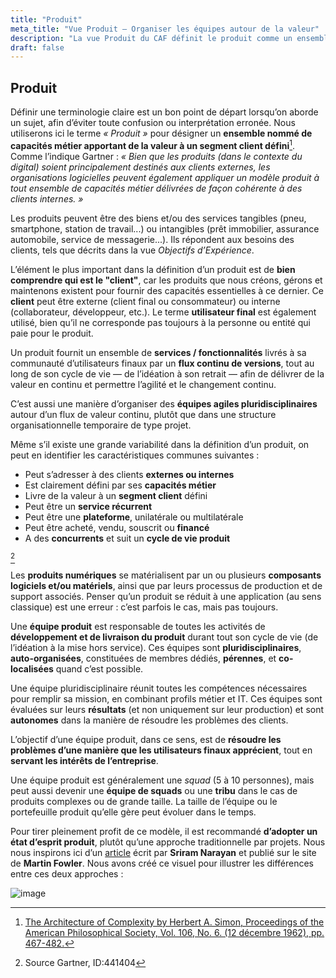 ```yaml
---
title: "Produit"
meta_title: "Vue Produit – Organiser les équipes autour de la valeur"
description: "La vue Produit du CAF définit le produit comme un ensemble de capacités métier aligné sur un segment client. Elle aide à passer d’une logique projet à une culture produit orientée résultats et agilité continue."
draft: false
---
```


## Produit

Définir une terminologie claire est un bon point de départ lorsqu’on aborde un sujet, afin d’éviter toute confusion ou interprétation erronée. Nous utiliserons ici le terme *« Produit »* pour désigner un **ensemble nommé de capacités métier apportant de la valeur à un segment client défini**[^1]. Comme l’indique Gartner : *« Bien que les produits (dans le contexte du digital) soient principalement destinés aux clients externes, les organisations logicielles peuvent également appliquer un modèle produit à tout ensemble de capacités métier délivrées de façon cohérente à des clients internes. »*

Les produits peuvent être des biens et/ou des services tangibles (pneu, smartphone, station de travail...) ou intangibles (prêt immobilier, assurance automobile, service de messagerie...). Ils répondent aux besoins des clients, tels que décrits dans la vue *Objectifs d’Expérience*.

L’élément le plus important dans la définition d’un produit est de **bien comprendre qui est le "client"**, car les produits que nous créons, gérons et maintenons existent pour fournir des capacités essentielles à ce dernier. Ce **client** peut être externe (client final ou consommateur) ou interne (collaborateur, développeur, etc.). Le terme **utilisateur final** est également utilisé, bien qu’il ne corresponde pas toujours à la personne ou entité qui paie pour le produit.

Un produit fournit un ensemble de **services / fonctionnalités** livrés à sa communauté d’utilisateurs finaux par un **flux continu de versions**, tout au long de son cycle de vie — de l’idéation à son retrait — afin de délivrer de la valeur en continu et permettre l’agilité et le changement continu.

C’est aussi une manière d’organiser des **équipes agiles pluridisciplinaires** autour d’un flux de valeur continu, plutôt que dans une structure organisationnelle temporaire de type projet.

Même s’il existe une grande variabilité dans la définition d’un produit, on peut en identifier les caractéristiques communes suivantes :

* Peut s’adresser à des clients **externes ou internes**  
* Est clairement défini par ses **capacités métier**  
* Livre de la valeur à un **segment client** défini  
* Peut être un **service récurrent**  
* Peut être une **plateforme**, unilatérale ou multilatérale  
* Peut être acheté, vendu, souscrit ou **financé**  
* A des **concurrents** et suit un **cycle de vie produit**

[^2]

Les **produits numériques** se matérialisent par un ou plusieurs **composants logiciels et/ou matériels**, ainsi que par leurs processus de production et de support associés. Penser qu’un produit se réduit à une application (au sens classique) est une erreur : c’est parfois le cas, mais pas toujours.

Une **équipe produit** est responsable de toutes les activités de **développement et de livraison du produit** durant tout son cycle de vie (de l’idéation à la mise hors service). Ces équipes sont **pluridisciplinaires**, **auto-organisées**, constituées de membres dédiés, **pérennes**, et **co-localisées** quand c’est possible.

Une équipe pluridisciplinaire réunit toutes les compétences nécessaires pour remplir sa mission, en combinant profils métier et IT. Ces équipes sont évaluées sur leurs **résultats** (et non uniquement sur leur production) et sont **autonomes** dans la manière de résoudre les problèmes des clients.

L’objectif d’une équipe produit, dans ce sens, est de **résoudre les problèmes d’une manière que les utilisateurs finaux apprécient**, tout en **servant les intérêts de l’entreprise**.

Une équipe produit est généralement une *squad* (5 à 10 personnes), mais peut aussi devenir une **équipe de squads** ou une **tribu** dans le cas de produits complexes ou de grande taille. La taille de l’équipe ou le portefeuille produit qu’elle gère peut évoluer dans le temps.

Pour tirer pleinement profit de ce modèle, il est recommandé **d’adopter un état d’esprit produit**, plutôt qu’une approche traditionnelle par projets. Nous nous inspirons ici d’un [article](https://martinfowler.com/articles/products-over-projects.html) écrit par **Sriram Narayan** et publié sur le site de **Martin Fowler**. Nous avons créé ce visuel pour illustrer les différences entre ces deux approches :

![image](./images/framework/project_vs_product.png)

[^1]: [The Architecture of Complexity by Herbert A. Simon, Proceedings of the American Philosophical Society, Vol. 106, No. 6. (12 décembre 1962), pp. 467-482.](https://www.gartner.com/en/information-technology/glossary/product-digital-business)  
[^2]: Source Gartner, ID:441404
